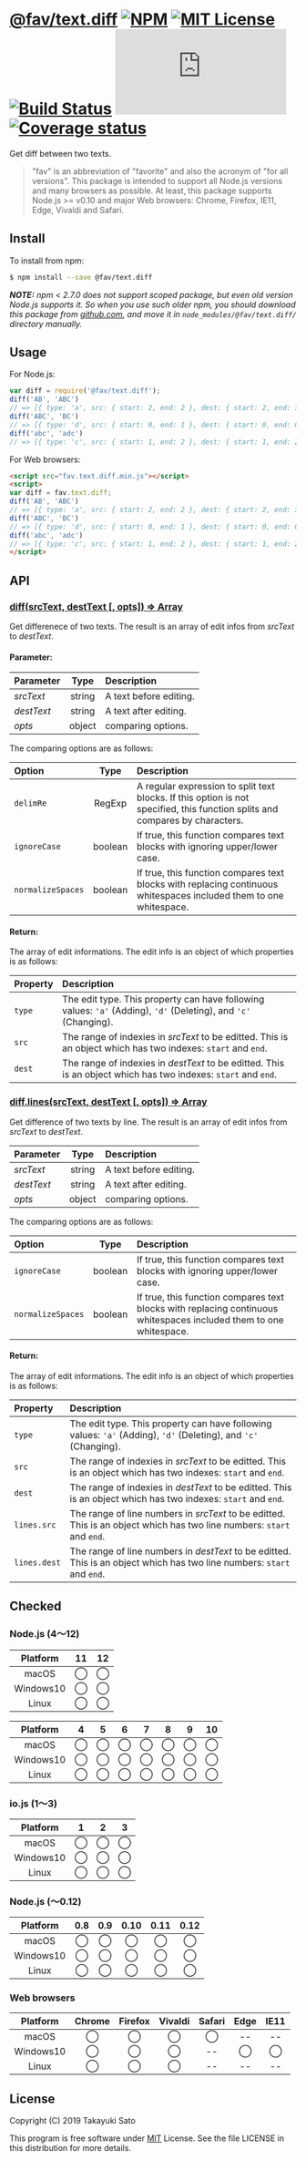 # [@fav/text.diff][repo-url] [![NPM][npm-img]][npm-url] [![MIT License][mit-img]][mit-url] [![Build Status][travis-img]][travis-url] [![Build Status][appveyor-img]][appveyor-url] [![Coverage status][coverage-img]][coverage-url]

Get diff between two texts.

> "fav" is an abbreviation of "favorite" and also the acronym of "for all versions".
> This package is intended to support all Node.js versions and many browsers as possible.
> At least, this package supports Node.js >= v0.10 and major Web browsers: Chrome, Firefox, IE11, Edge, Vivaldi and Safari.


## Install

To install from npm:

```sh
$ npm install --save @fav/text.diff
```

***NOTE:*** *npm < 2.7.0 does not support scoped package, but even old version Node.js supports it. So when you use such older npm, you should download this package from [github.com][repo-url], and move it in `node_modules/@fav/text.diff/` directory manually.*


## Usage

For Node.js:

```js
var diff = require('@fav/text.diff');
diff('AB', 'ABC')
// => [{ type: 'a', src: { start: 2, end: 2 }, dest: { start: 2, end: 3 } }]
diff('ABC', 'BC')
// => [{ type: 'd', src: { start: 0, end: 1 }, dest: { start: 0, end: 0 } }]
diff('abc', 'adc')
// => [{ type: 'c', src: { start: 1, end: 2 }, dest: { start: 1, end: 2 } }]
```

For Web browsers:

```html
<script src="fav.text.diff.min.js"></script>
<script>
var diff = fav.text.diff;
diff('AB', 'ABC')
// => [{ type: 'a', src: { start: 2, end: 2 }, dest: { start: 2, end: 3 } }]
diff('ABC', 'BC')
// => [{ type: 'd', src: { start: 0, end: 1 }, dest: { start: 0, end: 0 } }]
diff('abc', 'adc')
// => [{ type: 'c', src: { start: 1, end: 2 }, dest: { start: 1, end: 2 } }]
</script>
```


## API

### <u>diff(srcText, destText [, opts]) => Array</u>

Get differenece of two texts.
The result is an array of edit infos from *srcText* to *destText*.

#### Parameter:

| Parameter  |  Type  |  Description                            |
|:-----------|:------:|:----------------------------------------|
| *srcText*  | string | A text before editing.                  |
| *destText* | string | A text after editing.                   |
| *opts*     | object | comparing options.                      |

The comparing options are as follows:

| Option       |  Type  | Description                               |
|:-------------|:------:|:------------------------------------------|
| `delimRe`    | RegExp | A regular expression to split text blocks. If this option is not specified, this function splits and compares by characters. |
| `ignoreCase` | boolean| If true, this function compares text blocks with ignoring upper/lower case. |
| `normalizeSpaces` | boolean | If true, this function compares text blocks with replacing continuous whitespaces included them to one whitespace. |

#### Return:

The array of edit informations.
The edit info is an object of which properties is as follows:

| Property | Description                                        |
|:---------|:---------------------------------------------------|
| `type`   | The edit type. This property can have following values: `'a'` (Adding), `'d'` (Deleting), and `'c'` (Changing). |
| `src`    | The range of indexies in *srcText* to be editted. This is an object which has two indexes: `start` and `end`.  |
| `dest`   | The range of indexies in *destText* to be editted. This is an object which has two indexes: `start` and `end`.  |

### <u>diff.lines(srcText, destText [, opts]) => Array</u>

Get difference of two texts by line. The result is an array of edit infos from *srcText* to *destText*.

| Parameter  |  Type  |  Description                            |
|:-----------|:------:|:----------------------------------------|
| *srcText*  | string | A text before editing.                  |
| *destText* | string | A text after editing.                   |
| *opts*     | object | comparing options.                      |

The comparing options are as follows:

| Option       |  Type  | Description                               |
|:-------------|:------:|:------------------------------------------|
| `ignoreCase` | boolean| If true, this function compares text blocks with ignoring upper/lower case. |
| `normalizeSpaces` | boolean | If true, this function compares text blocks with replacing continuous whitespaces included them to one whitespace. |

#### Return:

The array of edit informations.
The edit info is an object of which properties is as follows:

| Property | Description                                        |
|:---------|:---------------------------------------------------|
| `type`   | The edit type. This property can have following values: `'a'` (Adding), `'d'` (Deleting), and `'c'` (Changing). |
| `src`    | The range of indexies in *srcText* to be editted. This is an object which has two indexes: `start` and `end`.  |
| `dest`   | The range of indexies in *destText* to be editted. This is an object which has two indexes: `start` and `end`.  |
| `lines.src`    | The range of line numbers in *srcText* to be editted. This is an object which has two line numbers: `start` and `end`.  |
| `lines.dest`   | The range of line numbers in *destText* to be editted. This is an object which has two line numbers: `start` and `end`.  |

## Checked                                                                      

### Node.js (4〜12)

| Platform  |   11   |   12   |
|:---------:|:------:|:------:|
| macOS     |&#x25ef;|&#x25ef;|
| Windows10 |&#x25ef;|&#x25ef;|
| Linux     |&#x25ef;|&#x25ef;|

| Platform  |   4    |   5    |   6    |   7    |   8    |   9    |   10   |
|:---------:|:------:|:------:|:------:|:------:|:------:|:------:|:------:|
| macOS     |&#x25ef;|&#x25ef;|&#x25ef;|&#x25ef;|&#x25ef;|&#x25ef;|&#x25ef;|
| Windows10 |&#x25ef;|&#x25ef;|&#x25ef;|&#x25ef;|&#x25ef;|&#x25ef;|&#x25ef;|
| Linux     |&#x25ef;|&#x25ef;|&#x25ef;|&#x25ef;|&#x25ef;|&#x25ef;|&#x25ef;|

### io.js (1〜3)

| Platform  |   1    |   2    |   3    |
|:---------:|:------:|:------:|:------:|
| macOS     |&#x25ef;|&#x25ef;|&#x25ef;|
| Windows10 |&#x25ef;|&#x25ef;|&#x25ef;|
| Linux     |&#x25ef;|&#x25ef;|&#x25ef;|

### Node.js (〜0.12)

| Platform  |  0.8   |  0.9   |  0.10  |  0.11  |  0.12  |
|:---------:|:------:|:------:|:------:|:------:|:------:|
| macOS     |&#x25ef;|&#x25ef;|&#x25ef;|&#x25ef;|&#x25ef;|
| Windows10 |&#x25ef;|&#x25ef;|&#x25ef;|&#x25ef;|&#x25ef;|
| Linux     |&#x25ef;|&#x25ef;|&#x25ef;|&#x25ef;|&#x25ef;|

### Web browsers

| Platform  | Chrome | Firefox | Vivaldi | Safari |  Edge  | IE11   |
|:---------:|:------:|:-------:|:-------:|:------:|:------:|:------:|
| macOS     |&#x25ef;|&#x25ef; |&#x25ef; |&#x25ef;|   --   |   --   |
| Windows10 |&#x25ef;|&#x25ef; |&#x25ef; |   --   |&#x25ef;|&#x25ef;|
| Linux     |&#x25ef;|&#x25ef; |&#x25ef; |   --   |   --   |   --   |

## License

Copyright (C) 2019 Takayuki Sato

This program is free software under [MIT][mit-url] License.
See the file LICENSE in this distribution for more details.

[repo-url]: https://github.com/sttk/fav-text.diff/
[npm-img]: https://img.shields.io/badge/npm-v0.1.0-blue.svg
[npm-url]: https://www.npmjs.com/package/@fav/text.diff
[mit-img]: https://img.shields.io/badge/license-MIT-green.svg
[mit-url]: https://opensource.org/licenses/MIT
[travis-img]: https://travis-ci.org/sttk/fav-text.diff.svg?branch=master
[travis-url]: https://travis-ci.org/sttk/fav-text.diff
[appveyor-img]: https://ci.appveyor.com/api/projects/status/github/sttk/fav-text.diff?branch=master&svg=true
[appveyor-url]: https://ci.appveyor.com/project/sttk/fav-text-diff
[coverage-img]: https://coveralls.io/repos/github/sttk/fav-text.diff/badge.svg?branch=master
[coverage-url]: https://coveralls.io/github/sttk/fav-text.diff?branch=master
